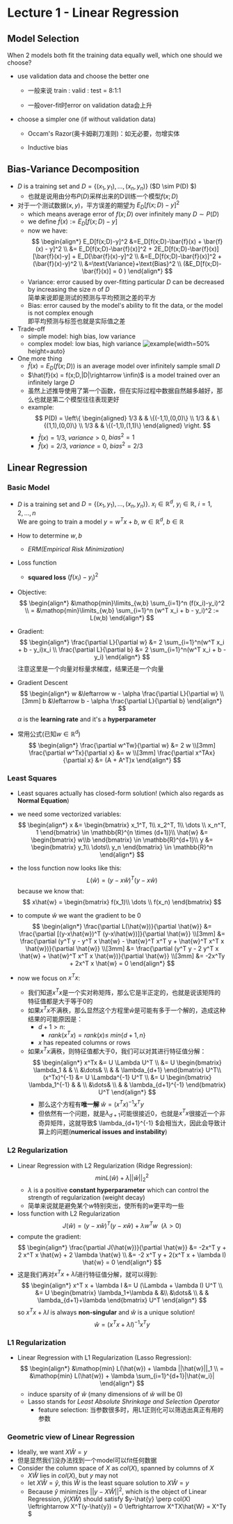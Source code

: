 # Lecture 1 - Linear Regression

## Model Selection

When 2 models both fit the training data equally well, which one should we choose?

- use validation data and choose the better one
  
  - 一般来说 train : valid : test = 8:1:1

  - 一般over-fit时error on validation data会上升

- choose a simpler one (if without validation data)

  - Occam's Razor(奥卡姆剃刀准则)：如无必要，勿增实体

  - Inductive bias

## Bias-Variance Decomposition

- $D$ is a training set and $D = \{(x_1, y_1), \dots, (x_n, y_n)\}$  ($D \sim P(D) $)
  - 也就是说用由分布$P(D)$采样出来的D训练一个模型$f(x;D)$
- 对于一个测试数据$(x,y)$，平方误差的期望为 $E_D[f(x;D)-y]^2$
  - which means average error of $f(x;D)$ over infinitely many $D \sim P(D)$
  - we define $\bar{f}(x):=E_D[f(x;D)-y]$
  - now we have:
    $$
    \begin{align*}
      E_D[f(x;D)-y]^2 &=E_D[f(x;D)-\bar{f}(x) + \bar{f}(x) - y]^2 \\
        &= E_D[f(x;D)-\bar{f}(x)]^2 + 2E_D[f(x;D)-\bar{f}(x)] [\bar{f}(x)-y] + E_D[\bar{f}(x)-y]^2 \\
        &=E_D[f(x;D)-\bar{f}(x)]^2 + (\bar{f}(x)-y)^2 \\
        &=\text{Variance}+\text{Bias}^2 \\
        (&E_D[f(x;D)-\bar{f}(x)] = 0 )
    \end{align*}
    $$
  - Variance: error caused by over-fitting particular $D$ can be decreased by increasing the size _n_ of $D$  
    简单来说即是测试的预测与平均预测之差的平方
  - Bias: error caused by the model's ability to fit the data, or the model is not complex enough  
    即平均预测与标签也就是实际值之差
- Trade-off
  - simple model: high bias, low variance
  - complex model: low bias, high variance
![example](img/1-1.jpg){width=50% height=auto}
- One more thing
  - $\bar{f}(x) = E_D(f(x;D))$ is an average model over infinitely sample small $D$
  - $\hat{f}(x) = f(x;D,|D|\rightarrow \infin)$ is a model trained over an infinitely large $D$
  - 虽然上述推导使用了第一个函数，但在实际过程中数据自然越多越好，那么也就是第二个模型往往表现更好
  - example:
    $$
    P(D) = \left\{
    \begin{aligned}
    1/3 & & \{(-1,1),(0,0)\} \\
    1/3 & & \{(1,1),(0,0)\} \\
    1/3 & & \{(-1,1),(1,1)\}
    \end{aligned}
    \right.
    $$
    - $\bar{f}(x) = 1/3$, $variance > 0$, $bias^2 = 1$
    - $\hat{f}(x) = 2/3$, $variance = 0$, $bias^2 = 2/3$

## Linear Regression

### Basic Model

- $D$ is a training set and $D = \{(x_1, y_1), \dots, (x_n, y_n)\}$. $x_i \in \mathbb{R}^d, \ y_i \in \mathbb{R}, \ i=1,2,\dots,n$  
  We are going to train a model $y=w^T x+b, \ w \in \mathbb{R}^d, \ b \in \mathbb{R}$
- How to determine $w, b$
  - _ERM(Empirical Risk Minimization)_
- Loss function
  - **squared loss** $(f(x_i)-y_i)^2$
- Objective:
  $$
    \begin{align*}
      &\mathop{min}\limits_{w,b} \sum_{i=1}^n (f(x_i)-y_i)^2 \\
      = &\mathop{min}\limits_{w,b} \sum_{i=1}^n (w^T x_i + b - y_i)^2 := L(w,b)
    \end{align*}
  $$

- Gradient:
  $$
    \begin{align*}
      \frac{\partial L}{\partial w} &= 2 \sum_{i=1}^n(w^T x_i + b - y_i)x_i \\
      \frac{\partial L}{\partial b} &= 2 \sum_{i=1}^n(w^T x_i + b - y_i)
    \end{align*}
  $$
  注意这里是一个向量对标量求梯度，结果还是一个向量

- Gradient Descent
  $$
    \begin{align*}
      w &\leftarrow w - \alpha \frac{\partial L}{\partial w} \\[3mm]
      b &\leftarrow b - \alpha \frac{\partial L}{\partial b}
    \end{align*}
  $$
  $\alpha$ is the **learning rate** and it's a **hyperparameter**

- 常用公式(已知$w\in\mathbb{R}^d$)
  $$
    \begin{align*}
      \frac{\partial w^Tw}{\partial w} &= 2 w \\[3mm]
      \frac{\partial w^Tx}{\partial x} &= w \\[3mm]
      \frac{\partial x^TAx}{\partial x} &= (A + A^T)x
    \end{align*}
  $$

### Least Squares

- Least squares actually has closed-form solution! (which also regards as **Normal Equation**)
- we need some vectorized variables:
  $$
    \begin{align*}
      x &= \begin{bmatrix}
          x_1^T, 1\\
          x_2^T, 1\\
          \dots \\
          x_n^T, 1
      \end{bmatrix} \in \mathbb{R}^{n \times (d+1)}\\
      \hat{w} &= \begin{bmatrix}
          w\\b
      \end{bmatrix} \in \mathbb{R}^{d+1}\\
      y &= \begin{bmatrix}
          y_1\\
          \dots\\
          y_n
      \end{bmatrix} \in \mathbb{R}^n
    \end{align*}
  $$
- the loss function now looks like this:
  $$
      L(\hat{w}) = (y-x\hat{w})^T (y-x\hat{w})
  $$
  because we know that:
  $$
      x\hat{w} = \begin{bmatrix}
          f(x_1)\\
          \dots \\
          f(x_n)
      \end{bmatrix}
  $$
- to compute $\hat{w}$ we want the gradient to be 0
  $$
    \begin{align*}
      \frac{\partial L(\hat{w})}{\partial \hat{w}} &= \frac{\partial [(y-x\hat{w})^T (y-x\hat{w})]}{\partial \hat{w}} \\[3mm]
      &= \frac{\partial (y^T y - y^T x \hat{w} - \hat{w}^T x^T y + \hat{w}^T x^T x \hat{w})}{\partial \hat{w}} \\[3mm]
      &= \frac{\partial (y^T y - 2 y^T x \hat{w} + \hat{w}^T x^T x \hat{w})}{\partial \hat{w}} \\[3mm]
      &= -2x^Ty  + 2x^T x \hat{w} = 0
    \end{align*}
  $$

- now we focus on $x^Tx$:
  - 我们知道$x^Tx$是一个实对称矩阵，那么它是半正定的，也就是说该矩阵的特征值都是大于等于0的
  - 如果$x^Tx$不满秩，那么显然这个方程里$\hat{w}$是可能有多于一个解的，造成这种结果的可能原因是：
    - $d+1>n$:
      - $rank(x^Tx) = rank(x) \leq \ min\{d+1, n\}$
    - $x$ has repeated columns or rows
  - 如果$x^Tx$满秩，则特征值都大于0，我们可以对其进行特征值分解：
    $$
      \begin{align*}
        x^Tx &= U \Lambda U^T \\
        &= U \begin{bmatrix}
            \lambda_1 & & \\
            &\dots& \\
            & & \lambda_{d+1}
        \end{bmatrix} U^T\\
        (x^Tx)^{-1} &= U \Lambda^{-1} U^T \\
        &= U \begin{bmatrix}
            \lambda_1^{-1} & & \\
            &\dots& \\
            & & \lambda_{d+1}^{-1}
        \end{bmatrix} U^T
      \end{align*}
    $$
    - 那么这个方程有**唯一解** $\hat{w} = (x^T x)^{-1} x^T y$
    - 但依然有一个问题，就是$\lambda_{d+1}$可能很接近0，也就是$x^Tx$很接近一个非奇异矩阵，这就导致$ \lambda_{d+1}^{-1} $会相当大，因此会导致计算上的问题(**numerical issues and instability**)

### L2 Regularization

- Linear Regression with L2 Regularization (Ridge Regression):
  $$
      min L(\hat{w}) + \lambda ||\hat{w}||_2^2
  $$
  - $\lambda$ is a positive **constant hyperparameter** which can control the strength of regularization (weight decay)
  - 简单来说就是避免某个$w$特别突出，使所有的$w$更平均一些
- loss function with L2 Regularization
  $$
      J(\hat{w}) = (y-x\hat{w})^T (y-x\hat{w}) + \lambda w^T w \ \ (\lambda > 0)
  $$
- compute the gradient:
  $$
    \begin{align*}
      \frac{\partial J(\hat{w})}{\partial \hat{w}} &= -2x^T y + 2 x^T x \hat{w} + 2 \lambda \hat{w} \\
      &= -2 x^T y + 2(x^T x + \lambda I) \hat{w} = 0
    \end{align*}
  $$
- 这是我们再对$x^T x + \lambda I$进行特征值分解，就可以得到:
  $$
    \begin{align*}
      x^T x + \lambda I &= U (\Lambda + \lambda I) U^T \\
      &= U \begin{bmatrix}
          \lambda_1+\lambda & &\\
          &\dots& \\
          & & \lambda_{d+1}+\lambda
      \end{bmatrix} U^T
    \end{align*}
  $$
  so $x^T x + \lambda I$ is always **non-singular** and $\hat{w}$ is a unique solution!
  $$
      \hat{w} = (x^T x + \lambda I)^{-1} x^T y
  $$

### L1 Regularization

- Linear Regression with L1 Regularization (Lasso Regression):
  $$
    \begin{align*}
      &\mathop{min} L(\hat{w}) + \lambda ||\hat{w}||_1 \\
      = &\mathop{min} L(\hat{w}) + \lambda \sum_{i=1}^{d+1}|\hat{w_i}|
    \end{align*}
  $$
  - induce sparsity of $\hat{w}$ (many dimensions of $\hat{w}$ will be 0)
  - Lasso stands for _Least Absolute Shrinkage and Selection Operator_
    - feature selection: 当参数很多时，用L1正则化可以筛选出真正有用的参数

### Geometric view of Linear Regression

- Ideally, we want $X\hat{W}=y$
- 但是显然我们没办法找到一个model可以fit任何数据
- Consider the column space of $X$ as $col(X)$,  spanned by columns of $X$
  - $X\hat{W}$ lies in $col(X)$, but $y$ may not
  - let $X\hat{W} = \hat{y}$, this $\hat{W}$ is the least square solution to $X\hat{W}=y$
  - Because $\hat{y}$ minimizes $||y-X\hat{W}||^2$, which is the object of Linear Regression, $\hat{y}(X\hat{W})$ should satisfy $y-\hat{y} \perp col(X) \leftrightarrow X^T(y-\hat{y}) = 0 \leftrightarrow X^TX\hat{W} = X^Ty $
